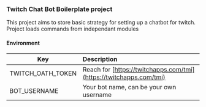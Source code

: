 ### Twitch Chat Bot Boilerplate project
This project aims to store basic strategy for setting up a chatbot for twitch.
Project loads commands from independant modules

#### Environment
| Key | Description |
|-----|:------|
|TWITCH_OATH_TOKEN | Reach for [https://twitchapps.com/tmi](https://twitchapps.com/tmi) |
|BOT_USERNAME | Your bot name, can be your own username |

